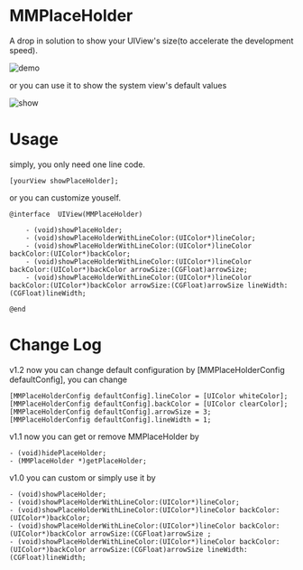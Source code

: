MMPlaceHolder
=============

A drop in solution to show your UIView's size(to accelerate the development speed).

![demo](https://github.com/adad184/MMPlaceHolder/blob/master/demo.png?raw=true)

or you can use it to show the system view's default values

![show](https://github.com/adad184/MMPlaceHolder/blob/master/show.png?raw=true)

Usage
===============

simply, you only need one line code.
    
    [yourView showPlaceHolder];


or you can customize youself.

    @interface  UIView(MMPlaceHolder)

        - (void)showPlaceHolder;
        - (void)showPlaceHolderWithLineColor:(UIColor*)lineColor;
        - (void)showPlaceHolderWithLineColor:(UIColor*)lineColor backColor:(UIColor*)backColor;
        - (void)showPlaceHolderWithLineColor:(UIColor*)lineColor backColor:(UIColor*)backColor arrowSize:(CGFloat)arrowSize;
        - (void)showPlaceHolderWithLineColor:(UIColor*)lineColor backColor:(UIColor*)backColor arrowSize:(CGFloat)arrowSize lineWidth:(CGFloat)lineWidth;

    @end


Change Log
===============

v1.2  now you can change default configuration by [MMPlaceHolderConfig defaultConfig], you can change 

    [MMPlaceHolderConfig defaultConfig].lineColor = [UIColor whiteColor];
    [MMPlaceHolderConfig defaultConfig].backColor = [UIColor clearColor];
    [MMPlaceHolderConfig defaultConfig].arrowSize = 3;
    [MMPlaceHolderConfig defaultConfig].lineWidth = 1;


v1.1  now you can get or remove MMPlaceHolder by 

    - (void)hidePlaceHolder;
    - (MMPlaceHolder *)getPlaceHolder;

v1.0  you can custom or simply use it by

    - (void)showPlaceHolder;
    - (void)showPlaceHolderWithLineColor:(UIColor*)lineColor;
    - (void)showPlaceHolderWithLineColor:(UIColor*)lineColor backColor:(UIColor*)backColor;
    - (void)showPlaceHolderWithLineColor:(UIColor*)lineColor backColor:(UIColor*)backColor arrowSize:(CGFloat)arrowSize ;
    - (void)showPlaceHolderWithLineColor:(UIColor*)lineColor backColor:(UIColor*)backColor arrowSize:(CGFloat)arrowSize lineWidth:(CGFloat)lineWidth;
